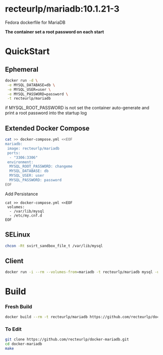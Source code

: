 recteurlp/mariadb:10.1.21-3
===========================

Fedora dockerfile for MariaDB

**The container set a root password on each start**

# QuickStart

## Ephemeral

```bash
docker run -d \
 -e MYSQL_DATABASE=db \
 -e MYSQL_USER=user \
 -e MYSQL_PASSWORD=password \
 -t recteurlp/mariadb
```

if MYSQL_ROOT_PASSWORD is not set the container auto-generate and print a root password into the startup log

## Extended Docker Compose

```bash
cat >> docker-compose.yml <<EOF
mariadb:
 image: recteurlp/mariadb
 ports:
  - "3306:3306"
 environment:
  MYSQL_ROOT_PASSWORD: changeme
  MYSQL_DATABASE: db
  MYSQL_USER: user
  MYSQL_PASSWORD: password
EOF
```

Add Persistance

```
cat >> docker-compose.yml <<EOF
 volumes:
  - /var/lib/mysql
  - /etc/my.cnf.d
EOF
```

## SELinux

```bash
chcon -Rt svirt_sandbox_file_t /var/lib/mysql
```

## Client

```bash
docker run -i --rm --volumes-from=mariadb -t recteurlp/mariadb mysql -u root -p
```

# Build

### Fresh Build

```bash
docker build --rm -t recteurlp/mariadb https://github.com/recteurlp/docker-mariadb.git
```

### To Edit

```bash
git clone https://github.com/recteurlp/docker-mariadb.git
cd docker-mariadb
make
```
